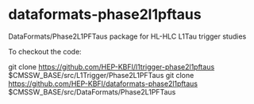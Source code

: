 # dataformats-phase2l1pftaus
DataFormats/Phase2L1PFTaus package for HL-HLC L1Tau trigger studies

To checkout the code:

git clone https://github.com/HEP-KBFI/l1trigger-phase2l1pftaus $CMSSW_BASE/src/L1Trigger/Phase2L1PFTaus
git clone https://github.com/HEP-KBFI/dataformats-phase2l1pftaus $CMSSW_BASE/src/DataFormats/Phase2L1PFTaus

